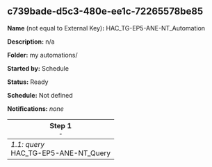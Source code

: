 ## c739bade-d5c3-480e-ee1c-72265578be85

**Name** (not equal to External Key)**:** HAC_TG-EP5-ANE-NT_Automation

**Description:** n/a

**Folder:** my automations/

**Started by:** Schedule

**Status:** Ready

**Schedule:** Not defined

**Notifications:** _none_


| Step 1<br>_<small>-</small>_ |
| --- |
| _1.1: query_<br>HAC_TG-EP5-ANE-NT_Query |
